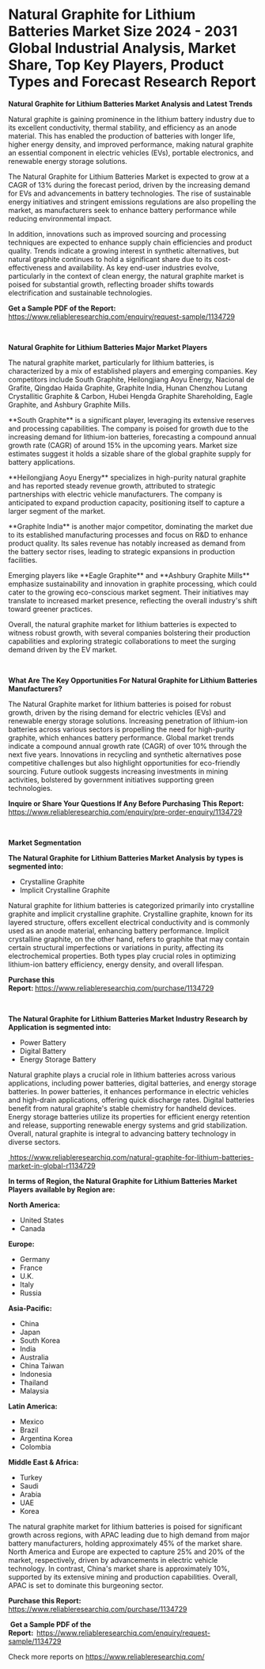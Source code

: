 <p><h1>Natural Graphite for Lithium Batteries Market Size 2024 - 2031 Global Industrial Analysis, Market Share, Top Key Players, Product Types and Forecast Research Report</h1></p><p><strong>Natural Graphite for Lithium Batteries Market Analysis and Latest Trends</strong></p>
<p><p>Natural graphite is gaining prominence in the lithium battery industry due to its excellent conductivity, thermal stability, and efficiency as an anode material. This has enabled the production of batteries with longer life, higher energy density, and improved performance, making natural graphite an essential component in electric vehicles (EVs), portable electronics, and renewable energy storage solutions. </p><p>The Natural Graphite for Lithium Batteries Market is expected to grow at a CAGR of 13% during the forecast period, driven by the increasing demand for EVs and advancements in battery technologies. The rise of sustainable energy initiatives and stringent emissions regulations are also propelling the market, as manufacturers seek to enhance battery performance while reducing environmental impact. </p><p>In addition, innovations such as improved sourcing and processing techniques are expected to enhance supply chain efficiencies and product quality. Trends indicate a growing interest in synthetic alternatives, but natural graphite continues to hold a significant share due to its cost-effectiveness and availability. As key end-user industries evolve, particularly in the context of clean energy, the natural graphite market is poised for substantial growth, reflecting broader shifts towards electrification and sustainable technologies.</p></p>
<p><strong>Get a Sample PDF of the Report:&nbsp;</strong> <a href="https://www.reliableresearchiq.com/enquiry/request-sample/1134729?utm_campaign=973&utm_medium=2&utm_source=Github&utm_content=ia&utm_term=27122024&utm_id=natural-graphite-for-lithium-batteries">https://www.reliableresearchiq.com/enquiry/request-sample/1134729</a></p>
<p>&nbsp;</p>
<p><strong>Natural Graphite for Lithium Batteries Major Market Players</strong></p>
<p><p>The natural graphite market, particularly for lithium batteries, is characterized by a mix of established players and emerging companies. Key competitors include South Graphite, Heilongjiang Aoyu Energy, Nacional de Grafite, Qingdao Haida Graphite, Graphite India, Hunan Chenzhou Lutang Crystallitic Graphite & Carbon, Hubei Hengda Graphite Shareholding, Eagle Graphite, and Ashbury Graphite Mills.</p><p>**South Graphite** is a significant player, leveraging its extensive reserves and processing capabilities. The company is poised for growth due to the increasing demand for lithium-ion batteries, forecasting a compound annual growth rate (CAGR) of around 15% in the upcoming years. Market size estimates suggest it holds a sizable share of the global graphite supply for battery applications.</p><p>**Heilongjiang Aoyu Energy** specializes in high-purity natural graphite and has reported steady revenue growth, attributed to strategic partnerships with electric vehicle manufacturers. The company is anticipated to expand production capacity, positioning itself to capture a larger segment of the market.</p><p>**Graphite India** is another major competitor, dominating the market due to its established manufacturing processes and focus on R&D to enhance product quality. Its sales revenue has notably increased as demand from the battery sector rises, leading to strategic expansions in production facilities.</p><p>Emerging players like **Eagle Graphite** and **Ashbury Graphite Mills** emphasize sustainability and innovation in graphite processing, which could cater to the growing eco-conscious market segment. Their initiatives may translate to increased market presence, reflecting the overall industry's shift toward greener practices.</p><p>Overall, the natural graphite market for lithium batteries is expected to witness robust growth, with several companies bolstering their production capabilities and exploring strategic collaborations to meet the surging demand driven by the EV market.</p></p>
<p>&nbsp;</p>
<p><strong>What Are The Key Opportunities For Natural Graphite for Lithium Batteries Manufacturers?</strong></p>
<p><p>The Natural Graphite market for lithium batteries is poised for robust growth, driven by the rising demand for electric vehicles (EVs) and renewable energy storage solutions. Increasing penetration of lithium-ion batteries across various sectors is propelling the need for high-purity graphite, which enhances battery performance. Global market trends indicate a compound annual growth rate (CAGR) of over 10% through the next five years. Innovations in recycling and synthetic alternatives pose competitive challenges but also highlight opportunities for eco-friendly sourcing. Future outlook suggests increasing investments in mining activities, bolstered by government initiatives supporting green technologies.</p></p>
<p><strong>Inquire or Share Your Questions If Any Before Purchasing This Report:</strong> <a href="https://www.reliableresearchiq.com/enquiry/pre-order-enquiry/1134729?utm_campaign=973&utm_medium=2&utm_source=Github&utm_content=ia&utm_term=27122024&utm_id=natural-graphite-for-lithium-batteries">https://www.reliableresearchiq.com/enquiry/pre-order-enquiry/1134729</a></p>
<p>&nbsp;</p>
<p><strong>Market Segmentation</strong></p>
<p><strong>The Natural Graphite for Lithium Batteries Market Analysis by types is segmented into:</strong></p>
<p><ul><li>Crystalline Graphite</li><li>Implicit Crystalline Graphite</li></ul></p>
<p><p>Natural graphite for lithium batteries is categorized primarily into crystalline graphite and implicit crystalline graphite. Crystalline graphite, known for its layered structure, offers excellent electrical conductivity and is commonly used as an anode material, enhancing battery performance. Implicit crystalline graphite, on the other hand, refers to graphite that may contain certain structural imperfections or variations in purity, affecting its electrochemical properties. Both types play crucial roles in optimizing lithium-ion battery efficiency, energy density, and overall lifespan.</p></p>
<p><strong>Purchase this Report:&nbsp;</strong><a href="https://www.reliableresearchiq.com/purchase/1134729?utm_campaign=973&utm_medium=2&utm_source=Github&utm_content=ia&utm_term=27122024&utm_id=natural-graphite-for-lithium-batteries">https://www.reliableresearchiq.com/purchase/1134729</a></p>
<p>&nbsp;</p>
<p><strong>The Natural Graphite for Lithium Batteries Market Industry Research by Application is segmented into:</strong></p>
<p><ul><li>Power Battery</li><li>Digital Battery</li><li>Energy Storage Battery</li></ul></p>
<p><p>Natural graphite plays a crucial role in lithium batteries across various applications, including power batteries, digital batteries, and energy storage batteries. In power batteries, it enhances performance in electric vehicles and high-drain applications, offering quick discharge rates. Digital batteries benefit from natural graphite's stable chemistry for handheld devices. Energy storage batteries utilize its properties for efficient energy retention and release, supporting renewable energy systems and grid stabilization. Overall, natural graphite is integral to advancing battery technology in diverse sectors.</p></p>
<p><a href="https://www.reliableresearchiq.com/natural-graphite-for-lithium-batteries-market-in-global-r1134729?utm_campaign=973&utm_medium=2&utm_source=Github&utm_content=ia&utm_term=27122024&utm_id=natural-graphite-for-lithium-batteries">&nbsp;https://www.reliableresearchiq.com/natural-graphite-for-lithium-batteries-market-in-global-r1134729</a></p>
<p><strong>In terms of Region, the Natural Graphite for Lithium Batteries Market Players available by Region are:</strong></p>
<p>
    <p> <strong> North America: </strong>
        <ul>
            <li>United States</li>
            <li>Canada</li>
        </ul>
        </p> 
    <p> <strong> Europe: </strong>
        <ul>
            <li>Germany</li>
            <li>France</li>
            <li>U.K.</li>
            <li>Italy</li>
            <li>Russia</li>
        </ul>
        </p> 
    <p> <strong> Asia-Pacific: </strong>
        <ul>
            <li>China</li>
            <li>Japan</li>
            <li>South Korea</li>
            <li>India</li>
            <li>Australia</li>
            <li>China Taiwan</li>
            <li>Indonesia</li>
            <li>Thailand</li>
            <li>Malaysia</li>
        </ul>
        </p> 
    <p> <strong> Latin America: </strong>
        <ul>
            <li>Mexico</li>
            <li>Brazil</li>
            <li>Argentina Korea</li>
            <li>Colombia</li>
        </ul>
        </p> 
    <p> <strong> Middle East & Africa: </strong>
        <ul>
            <li>Turkey</li>
            <li>Saudi</li>
            <li>Arabia</li>
            <li>UAE</li>
            <li>Korea</li>
        </ul>
    </p>
    </p>
<p><p>The natural graphite market for lithium batteries is poised for significant growth across regions, with APAC leading due to high demand from major battery manufacturers, holding approximately 45% of the market share. North America and Europe are expected to capture 25% and 20% of the market, respectively, driven by advancements in electric vehicle technology. In contrast, China's market share is approximately 10%, supported by its extensive mining and production capabilities. Overall, APAC is set to dominate this burgeoning sector.</p></p>
<p><strong>Purchase this Report: </strong><a href="https://www.reliableresearchiq.com/purchase/1134729?utm_campaign=973&utm_medium=2&utm_source=Github&utm_content=ia&utm_term=27122024&utm_id=natural-graphite-for-lithium-batteries">https://www.reliableresearchiq.com/purchase/1134729</a></p>
<p>&nbsp;<strong>Get a Sample PDF of the Report:&nbsp;&nbsp;</strong><a href="https://www.reliableresearchiq.com/enquiry/request-sample/1134729?utm_campaign=973&utm_medium=2&utm_source=Github&utm_content=ia&utm_term=27122024&utm_id=natural-graphite-for-lithium-batteries">https://www.reliableresearchiq.com/enquiry/request-sample/1134729</a></p>
<p><strong></strong></p>
<p>Check more reports on <a href="https://www.reliableresearchiq.com/?utm_campaign=973&utm_medium=2&utm_source=Github&utm_content=ia&utm_term=27122024&utm_id=natural-graphite-for-lithium-batteries">https://www.reliableresearchiq.com/</a></p>